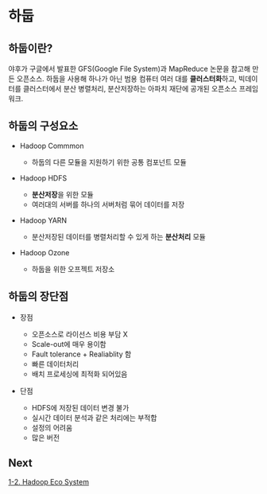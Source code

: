 # 하둡

## 하둡이란?

야후가 구글에서 발표한 GFS(Google File System)과 MapReduce 논문을 참고해 만든 오픈소스. 하둡을 사용해 하나가 아닌 범용 컴퓨터 여러 대를 **클러스터화**하고, 빅데이터를 클러스터에서 분산 병렬처리, 분산저장하는 아파치 재단에 공개된 오픈소스 프레임워크.

## 하둡의 구성요소

- Hadoop Commmon
  - 하둡의 다른 모듈을 지원하기 위한 공통 컴포넌트 모듈

- Hadoop HDFS
  - **분산저장**을 위한 모듈
  - 여러대의 서버를 하나의 서버처럼 묶어 데이터를 저장

- Hadoop YARN
  - 분산저장된 데이터를 병렬처리할 수 있게 하는 **분산처리** 모듈

- Hadoop Ozone
  - 하둡을 위한 오프젝트 저장소

## 하둡의 장단점

- 장점
  - 오픈소스로 라이선스 비용 부담 X
  - Scale-out에 매우 용이함
  - Fault tolerance + Realiablity 함
  - 빠른 데이터처리
  - 배치 프로세싱에 최적화 되어있음

- 단점
  - HDFS에 저장된 데이터 변경 불가
  - 실시간 데이터 분석과 같은 처리에는 부적합
  - 설정의 어려움
  - 많은 버전

## Next

[1-2. Hadoop Eco System](./1-2.HadoopEcoSystem.md)